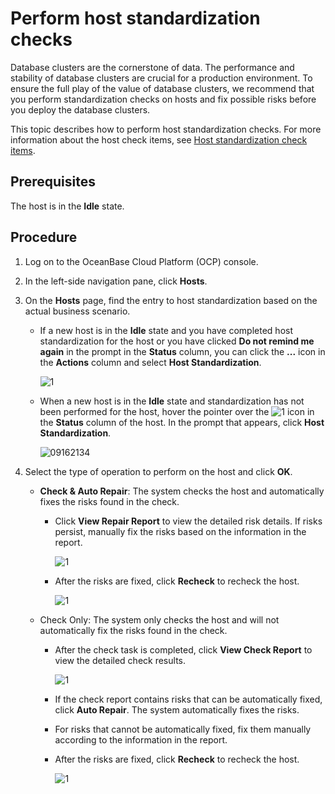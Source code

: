 # Perform host standardization checks

Database clusters are the cornerstone of data. The performance and stability of database clusters are crucial for a production environment. To ensure the full play of the value of database clusters, we recommend that you perform standardization checks on hosts and fix possible risks before you deploy the database clusters.

This topic describes how to perform host standardization checks. For more information about the host check items, see [Host standardization check items](../850.host-features/700.host-standardized-inspection-scope.md).

## Prerequisites

The host is in the **Idle** state.

## Procedure

1. Log on to the OceanBase Cloud Platform (OCP) console.

2. In the left-side navigation pane, click **Hosts**.

3. On the **Hosts** page, find the entry to host standardization based on the actual business scenario.

   * If a new host is in the **Idle** state and you have completed host standardization for the host or you have clicked **Do not remind me again** in the prompt in the **Status** column, you can click the **...** icon in the **Actions** column and select **Host Standardization**.

      ![1](https://obbusiness-private.oss-cn-shanghai.aliyuncs.com/doc/img/ocp/410/%E4%B8%BB%E6%9C%BA%E6%A0%87%E5%87%86%E5%8C%96-2.png)

   * When a new host is in the **Idle** state and standardization has not been performed for the host, hover the pointer over the ![1](https://obbusiness-private.oss-cn-shanghai.aliyuncs.com/doc/img/ocp/410/%E7%A9%BA%E9%97%B2%E5%9B%BE%E6%A0%87.png) icon in the **Status** column of the host. In the prompt that appears, click **Host Standardization**.

      ![09162134](https://obbusiness-private.oss-cn-shanghai.aliyuncs.com/doc/img/ocp/410/%E4%B8%BB%E6%9C%BA%E6%A0%87%E5%87%86%E5%8C%96-1.png)

4. Select the type of operation to perform on the host and click **OK**.

   * **Check & Auto Repair**: The system checks the host and automatically fixes the risks found in the check.
      * Click **View Repair Report** to view the detailed risk details. If risks persist, manually fix the risks based on the information in the report.

         ![1](https://obbusiness-private.oss-cn-shanghai.aliyuncs.com/doc/img/ocp/410/%E6%9F%A5%E7%9C%8B%E6%A3%80%E6%9F%A5%E6%8A%A5%E5%91%8A-1.png)

      * After the risks are fixed, click **Recheck** to recheck the host.

         ![1](https://obbusiness-private.oss-cn-shanghai.aliyuncs.com/doc/img/ocp/410/%E6%A3%80%E6%9F%A5%E4%B8%94%E4%BF%AE%E5%A4%8D-1.png)

   * Check Only: The system only checks the host and will not automatically fix the risks found in the check.
      * After the check task is completed, click **View Check Report** to view the detailed check results.

         ![1](https://obbusiness-private.oss-cn-shanghai.aliyuncs.com/doc/img/ocp/410/%E6%9F%A5%E7%9C%8B%E6%A3%80%E6%9F%A5%E6%8A%A5%E5%91%8A-1.png)

      * If the check report contains risks that can be automatically fixed, click **Auto Repair**. The system automatically fixes the risks.
      * For risks that cannot be automatically fixed, fix them manually according to the information in the report.
      * After the risks are fixed, click **Recheck** to recheck the host.

         ![1](https://obbusiness-private.oss-cn-shanghai.aliyuncs.com/doc/img/ocp/410/%E6%9F%A5%E7%9C%8B%E4%BF%AE%E5%A4%8D%E6%8A%A5%E5%91%8A%E8%AF%A6%E6%83%85-1.png)
